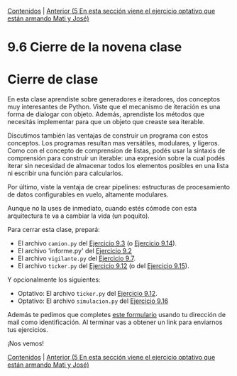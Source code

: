 [Contenidos](../Contenidos.md) \| [Anterior (5 En esta sección viene el ejercicio optativo que están armando Mati y José)](05_Simulacion.md)

# 9.6 Cierre de la novena clase

# Cierre de clase

En esta clase aprendiste sobre generadores e iteradores, dos conceptos muy interesantes de Python. Viste que el mecanismo de iteración es una forma de dialogar con objeto. Además, aprendiste los métodos que necesitás implementar para que un objeto que creaste sea iterable. 

Discutimos también las ventajas de construír un programa con estos conceptos. Los programas resultan mas versátiles, modulares, y ligeros. Como con el concepto de comprension de listas, podés usar la sintaxis de comprensión para construír un iterable: una expresión sobre la cual podés iterar sin necesidad de almacenar todos los elementos posibles en una lista ni escribir una función para calcularlos.

Por último, viste la ventaja de crear pipelines: estructuras de procesamiento de datos configurables en vuelo, altamente modulares.  

Aunque no la uses de inmediato, cuando estés cómode con esta arquitectura te va a cambiar la vida (un poquito).

Para cerrar esta clase, prepará:
 
* El archivo `camion.py` del [Ejercicio 9.3](../09_Generadores_e_Iteradores/01_protocolo_Iteracion.md#ejercicio-93-un-iterador-adecuado) (o [Ejercicio 9.14](../09_Generadores_e_Iteradores/04_Mas_generadores.md#ejercicio-914-expresiones-generadoras-como-argumentos-en-funciones)).
* El archivo 'informe.py' del [Ejercicio 9.2](../09_Generadores_e_Iteradores/01_protocolo_Iteracion.md#ejercicio-92-iteración-sobre-objetos)
* El archivo `vigilante.py` del [Ejercicio 9.7](../09_Generadores_e_Iteradores/02_iteracion_a_medida.md#ejercicio-97-cambios-de-precio-de-un-camión).
* El archivo `ticker.py` del [Ejercicio 9.12](../09_Generadores_e_Iteradores/03_Producers_consumers.md#ejercicio-912-el-pipeline-ensamblado) (o del [Ejercicio 9.15](../09_Generadores_e_Iteradores/04_Mas_generadores.md#ejercicio-915-código-simple)).

Y opcionalmente los siguientes:
* Optativo: El archivo `ticker.py` del [Ejercicio 9.12](../09_Generadores_e_Iteradores/03_Producers_consumers.md#ejercicio-912-el-pipeline-ensamblado).
* Optativo: El archivo `simulacion.py` del [Ejercicio 9.16](../09_Generadores_e_Iteradores/05_Simulacion.md#ejercicio-916-simular)

Además te pedimos  que completes [este formulario](https://docs.google.com/forms/d/176NfxPBJ7yqvl2MV79QQAezE8bvGbo4WxD5kVIR0OeY) usando tu dirección de mail como identificación.  Al terminar vas a obtener un link para enviarnos tus ejercicios. 

¡Nos vemos!

[Contenidos](../Contenidos.md) \| [Anterior (5 En esta sección viene el ejercicio optativo que están armando Mati y José)](05_Simulacion.md)

